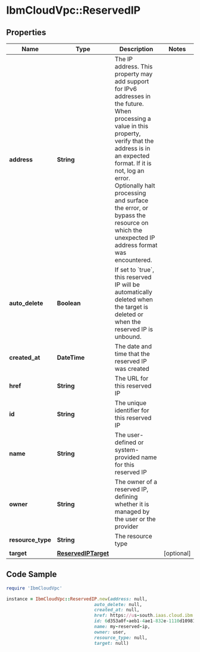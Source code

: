 # IbmCloudVpc::ReservedIP

## Properties

Name | Type | Description | Notes
------------ | ------------- | ------------- | -------------
**address** | **String** | The IP address. This property may add support for IPv6 addresses in the future. When processing a value in this property, verify that the address is in an expected format. If it is not, log an error. Optionally halt processing and surface the error, or bypass the resource on which the unexpected IP address format was encountered. | 
**auto_delete** | **Boolean** | If set to &#x60;true&#x60;, this reserved IP will be automatically deleted when the target is deleted or when the reserved IP is unbound. | 
**created_at** | **DateTime** | The date and time that the reserved IP was created | 
**href** | **String** | The URL for this reserved IP | 
**id** | **String** | The unique identifier for this reserved IP | 
**name** | **String** | The user-defined or system-provided name for this reserved IP | 
**owner** | **String** | The owner of a reserved IP, defining whether it is managed by the user or the provider | 
**resource_type** | **String** | The resource type | 
**target** | [**ReservedIPTarget**](ReservedIPTarget.md) |  | [optional] 

## Code Sample

```ruby
require 'IbmCloudVpc'

instance = IbmCloudVpc::ReservedIP.new(address: null,
                                 auto_delete: null,
                                 created_at: null,
                                 href: https://us-south.iaas.cloud.ibm.com/v1/subnets/7ec86020-1c6e-4889-b3f0-a15f2e50f87e/reserved_ips/6d353a0f-aeb1-4ae1-832e-1110d10981bb,
                                 id: 6d353a0f-aeb1-4ae1-832e-1110d10981bb,
                                 name: my-reserved-ip,
                                 owner: user,
                                 resource_type: null,
                                 target: null)
```


